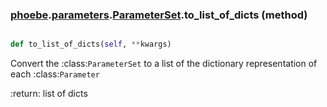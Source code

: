 ### [phoebe](phoebe.md).[parameters](phoebe.parameters.md).[ParameterSet](phoebe.parameters.ParameterSet.md).to_list_of_dicts (method)


```py

def to_list_of_dicts(self, **kwargs)

```



Convert the :class:`ParameterSet` to a list of the dictionary representation
of each :class:`Parameter`

:return: list of dicts

